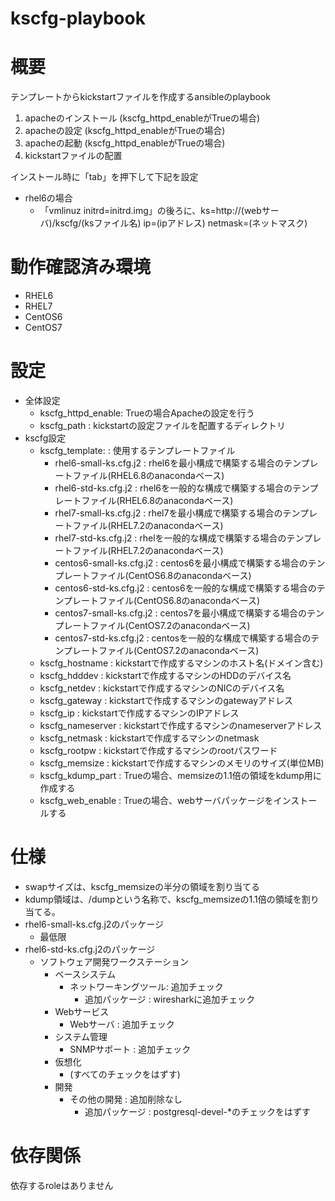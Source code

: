 kscfg-playbook
============================================================

# 概要

テンプレートからkickstartファイルを作成するansibleのplaybook

1. apacheのインストール (kscfg_httpd_enableがTrueの場合)
2. apacheの設定 (kscfg_httpd_enableがTrueの場合)
3. apacheの起動 (kscfg_httpd_enableがTrueの場合)
4. kickstartファイルの配置

インストール時に「tab」を押下して下記を設定
  - rhel6の場合
    - 「vmlinuz initrd=initrd.img」の後ろに、ks=http://(webサーバ)/kscfg/(ksファイル名) ip=(ipアドレス) netmask=(ネットマスク)

# 動作確認済み環境

- RHEL6
- RHEL7
- CentOS6
- CentOS7

# 設定

  - 全体設定
      - kscfg_httpd_enable: Trueの場合Apacheの設定を行う
      - kscfg_path        : kickstartの設定ファイルを配置するディレクトリ
  - kscfg設定
      - kscfg_template:   : 使用するテンプレートファイル
        - rhel6-small-ks.cfg.j2   : rhel6を最小構成で構築する場合のテンプレートファイル(RHEL6.8のanacondaベース)
        - rhel6-std-ks.cfg.j2     : rhel6を一般的な構成で構築する場合のテンプレートファイル(RHEL6.8のanacondaベース)
        - rhel7-small-ks.cfg.j2   : rhel7を最小構成で構築する場合のテンプレートファイル(RHEL7.2のanacondaベース)
        - rhel7-std-ks.cfg.j2     : rhelを一般的な構成で構築する場合のテンプレートファイル(RHEL7.2のanacondaベース)
        - centos6-small-ks.cfg.j2 : centos6を最小構成で構築する場合のテンプレートファイル(CentOS6.8のanacondaベース)
        - centos6-std-ks.cfg.j2   : centos6を一般的な構成で構築する場合のテンプレートファイル(CentOS6.8のanacondaベース)
        - centos7-small-ks.cfg.j2 : centos7を最小構成で構築する場合のテンプレートファイル(CentOS7.2のanacondaベース)
        - centos7-std-ks.cfg.j2   : centosを一般的な構成で構築する場合のテンプレートファイル(CentOS7.2のanacondaベース)
      - kscfg_hostname    : kickstartで作成するマシンのホスト名(ドメイン含む)
      - kscfg_hdddev      : kickstartで作成するマシンのHDDのデバイス名
      - kscfg_netdev      : kickstartで作成するマシンのNICのデバイス名
      - kscfg_gateway     : kickstartで作成するマシンのgatewayアドレス
      - kscfg_ip          : kickstartで作成するマシンのIPアドレス
      - kscfg_nameserver  : kickstartで作成するマシンのnameserverアドレス
      - kscfg_netmask     : kickstartで作成するマシンのnetmask
      - kscfg_rootpw      : kickstartで作成するマシンのrootパスワード
      - kscfg_memsize     : kickstartで作成するマシンのメモリのサイズ(単位MB)
      - kscfg_kdump_part  : Trueの場合、memsizeの1.1倍の領域をkdump用に作成する
      - kscfg_web_enable  : Trueの場合、webサーバパッケージをインストールする

# 仕様

  - swapサイズは、kscfg_memsizeの半分の領域を割り当てる
  - kdump領域は、/dumpという名称で、kscfg_memsizeの1.1倍の領域を割り当てる。
  - rhel6-small-ks.cfg.j2のパッケージ
    - 最低限
  - rhel6-std-ks.cfg.j2のパッケージ
    - ソフトウェア開発ワークステーション
      - ベースシステム
        - ネットワーキングツール: 追加チェック
          - 追加パッケージ : wiresharkに追加チェック
      - Webサービス
        - Webサーバ       : 追加チェック
      - システム管理
        - SNMPサポート    : 追加チェック
      - 仮想化
        - (すべてのチェックをはずす)
      - 開発
        - その他の開発    : 追加削除なし
          - 追加パッケージ : postgresql-devel-*のチェックをはずす

# 依存関係

依存するroleはありません
